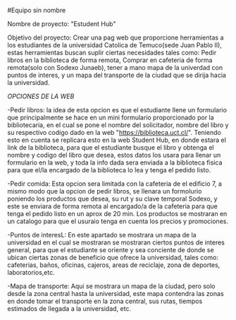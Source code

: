 #Equipo sin nombre

Nombre de proyecto: "Estudent Hub"

Objetivo del proyecto: Crear una pag web que proporcione herramientas a los estudiantes de la universidad Catolica de Temuco(sede Juan Pablo II), estas herramientas buscan suplir ciertas necesidades tales como: Pedir libros en la biblioteca de forma remota, Comprar en cafeteria de forma remota(solo con Sodexo Junaeb), tener a mano mapa de la univerdad con puntos de interes, y un mapa del transporte de la ciudad que se dirija hacia la universidad.

*OPCIONES DE LA WEB*

-Pedir libros: la idea de esta opcion es que el estudiante llene un formulario que principalmente se hace en un mini formulario proporcionado por la bibliotecaria, en el cual se pone el nombre del solicitador, nombre del libro y su respectivo codigo dado en la web "https://biblioteca.uct.cl/". Teniendo esto en cuenta se replicara esto en la web Student Hub, en donde estara el link de la biblioteca, para que el estudiante busque el libro y obtenga el nombre y codigo del libro que desea, estos datos los usara para llenar un formulario en la web, y toda la info dada sera enviada a la biblioteca fisica para que el/la encargado de la biblioteca lo lea y tenga el pedido listo.

-Pedir comida: Esta opcion sera limitada con la cafeteria de el edificio 7, a mismo modo que la opcion de pedir libros, se llenara un formolurio poniendo los productos que desea, su rut y su clave temporal Sodexo, y este se enviara de forma remota al encargado/a de la cafeteria para que tenga el pedido listo en un aprox de 20 min. Los productos se mostraran en un catalogo para que el usuraio tenga en cuenta los precios y promociones.

-Puntos de interesL: En este apartado se mostrara un mapa de la universidad en el cual se mostraran se mostraran ciertos puntos de interes general, para que el estudiante se oriente y sea conciente de donde se ubican ciertas zonas de beneficio que ofrece la universidad, tales como: cafeterias, baños, oficinas, cajeros, areas de reciclaje, zona de deportes, laboratorios,etc.

-Mapa de transporte: Aqui se mostrara un mapa de la ciudad, pero solo desde la zona central hasta la universidad, este mapa contendra las zonas en donde tomar el transporte en la zona central, sus rutas, tiempos estimados de llegada a la universidad, etc.
